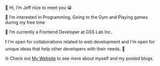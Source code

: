 👋 Hi, I’m Jeff nice to meet you 😀

👀 I’m interested in Programming, Going to the Gym and Playing games during my free time

🌱 I’m currently a Frontend Developer at GSS Lab Inc.

❗ I'm open for collaborations related to web development and I'm open for unique ideas that help other developers with their needs. 💪

🌐 Check out [My Website](https://jeffreyasilo.com/) to see more about myself and my posted blogs.

<!---
jeffrey125/jeffrey125 is a ✨ special ✨ repository because its `README.md` (this file) appears on your GitHub profile.
You can click the Preview link to take a look at your changes.
--->
